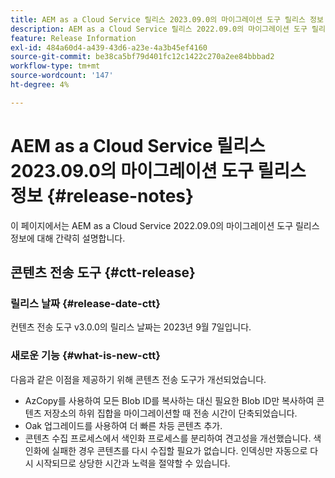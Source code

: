 ```yaml
---
title: AEM as a Cloud Service 릴리스 2023.09.0의 마이그레이션 도구 릴리스 정보
description: AEM as a Cloud Service 릴리스 2022.09.0의 마이그레이션 도구 릴리스 정보
feature: Release Information
exl-id: 484a60d4-a439-43d6-a23e-4a3b45ef4160
source-git-commit: be38ca5bf79d401fc12c1422c270a2ee84bbbad2
workflow-type: tm+mt
source-wordcount: '147'
ht-degree: 4%

---
```


# AEM as a Cloud Service 릴리스 2023.09.0의 마이그레이션 도구 릴리스 정보 {#release-notes}

이 페이지에서는 AEM as a Cloud Service 2022.09.0의 마이그레이션 도구 릴리스 정보에 대해 간략히 설명합니다.

## 콘텐츠 전송 도구 {#ctt-release}

### 릴리스 날짜 {#release-date-ctt}

컨텐츠 전송 도구 v3.0.0의 릴리스 날짜는 2023년 9월 7일입니다.

### 새로운 기능 {#what-is-new-ctt}

다음과 같은 이점을 제공하기 위해 콘텐츠 전송 도구가 개선되었습니다.

* AzCopy를 사용하여 모든 Blob ID를 복사하는 대신 필요한 Blob ID만 복사하여 콘텐츠 저장소의 하위 집합을 마이그레이션할 때 전송 시간이 단축되었습니다.
* Oak 업그레이드를 사용하여 더 빠른 차등 콘텐츠 추가.
* 콘텐츠 수집 프로세스에서 색인화 프로세스를 분리하여 견고성을 개선했습니다. 색인화에 실패한 경우 콘텐츠를 다시 수집할 필요가 없습니다. 인덱싱만 자동으로 다시 시작되므로 상당한 시간과 노력을 절약할 수 있습니다.
